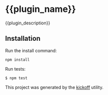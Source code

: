 # {{plugin_name}}

{{plugin_description}}

## Installation

Run the install command:

    npm install

Run tests:

    $ npm test

This project was generated by the [kickoff](https://github.com/tombenke/kickoff) utility.
